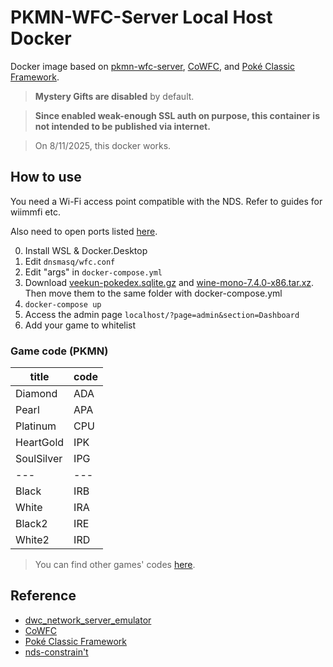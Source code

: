 # PKMN-WFC-Server Local Host Docker

Docker image based on [pkmn-wfc-server](https://github.com/u1f992/pkmn-wfc-server), [CoWFC](https://github.com/EnergyCube/CoWFC), and [Poké Classic Framework](https://github.com/mm201/pkmn-classic-framework).

> **Mystery Gifts are disabled** by default.

> **Since enabled weak-enough SSL auth on purpose, this container is not intended to be published via internet.**

> On 8/11/2025, this docker works.

## How to use

You need a Wi-Fi access point compatible with the NDS. Refer to guides for wiimmfi etc.

Also need to open ports listed [here](https://github.com/barronwaffles/dwc_network_server_emulator/wiki/Troubleshooting#port-forwarding).

0. Install WSL & Docker.Desktop
1. Edit `dnsmasq/wfc.conf`
2. Edit "args" in `docker-compose.yml`
3. Download [veekun-pokedex.sqlite.gz](https://veekun.com/static/pokedex/downloads/veekun-pokedex.sqlite.gz) and [wine-mono-7.4.0-x86.tar.xz](https://dl.winehq.org/wine/wine-mono/7.4.0/wine-mono-7.4.0-x86.tar.xz). Then move them to the same folder with docker-compose.yml
4. `docker-compose up`
5. Access the admin page `localhost/?page=admin&section=Dashboard`
6. Add your game to whitelist

### Game code (PKMN)

| title | code |
| --- | --- |
| Diamond | ADA |
| Pearl | APA |
| Platinum | CPU |
| HeartGold | IPK |
| SoulSilver | IPG |
| --- | --- |
| Black | IRB |
| White | IRA |
| Black2 | IRE |
| White2 | IRD |

> You can find other games' codes [here](https://www.cyberbotx.com:6883/Files).


## Reference

- [dwc_network_server_emulator](https://github.com/EnergyCube/dwc_network_server_emulator)
- [CoWFC](https://github.com/EnergyCube/CoWFC)
- [Poké Classic Framework](https://github.com/mm201/pkmn-classic-framework)
- [nds-constrain't](https://github.com/KaeruTeam/nds-constraint)
